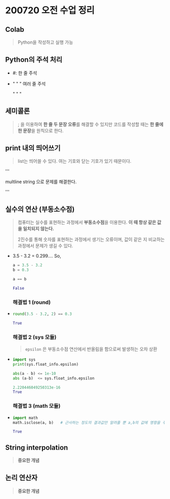 # 200720 오전 수업 정리



## Colab

> Python을 작성하고 실행 가능



## Python의 주석 처리

- #: 한 줄 주석

- " " "
  여러 줄 주석

  " " "



## 세미콜론

> ; 을 이용하여 **한 줄 두 문장 오류**를 해결할 수 있지만
> 코드를 작성할 때는 **한 줄에 한 문장**을 원칙으로 한다.



## print 내의 띄어쓰기

> list는 띄어쓸 수 있다. 여는 기호와 닫는 기호가 있기 때문이다.

'''

multline string 으로 문제를 해결한다.

'''



## 실수의 연산 (부동소수점)

> 컴퓨터는 실수를 표현하는 과정에서 **부동소수점**을 이용한다. **이 때 항상 같은 값을 일치되지 않는다.**
>
> 2진수를 통해 숫자를 표현하는 과정에서 생기는 오류이며, 값이 같은 지 비교하는 과정에서 문제가 생길 수 있다. 

- 3.5 - 3.2 = 0.299....
  So,

  ```python
  a = 3.5 - 3.2
  b = 0.3
  
  a == b
  
  False
  ```

  

  ### 해결법 1 (round)

- ```python
  round(3.5 - 3.2, 2) == 0.3
  
  True
  ```

  

  ### 해결법 2 (sys 모듈)

  > `epsilon` 은 부동소수점 연산에서 반올림을 함으로써 발생하는 오차 상환

- ```python
  import sys
  print(sys.float_info.epsilon)
  
  abs(a - b) <= 1e-10
  abs (a-b)  <= sys.float_info.epsilon
  
  2.220446049250313e-16
  True
  ```

  

  ### 해결법 3 (math 모듈)

- ```python
  import math
  math.isclose(a, b)   # 근사하는 정도의 결과값만 알려줄 뿐 a,b의 값에 영항을 주지는 않는다.
  
  True
  ```



## String interpolation

> **중요한 개념**

## 논리 연산자

> **중요한 개념**